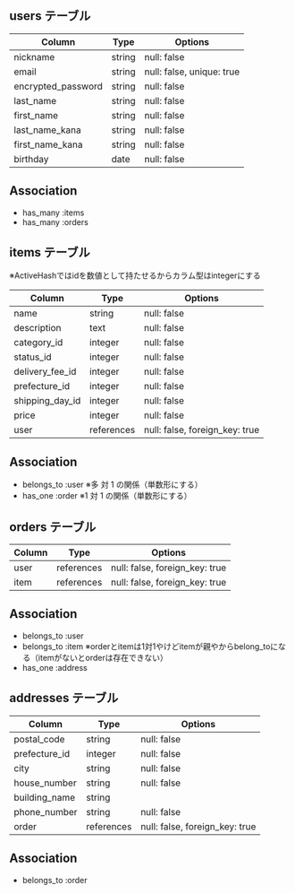 ## users テーブル

| Column             | Type   | Options                    |
|--------------------|--------|----------------------------|
| nickname           | string | null: false                |
| email              | string | null: false, unique: true  |
| encrypted_password | string | null: false                |
| last_name          | string | null: false                |
| first_name         | string | null: false                |
| last_name_kana     | string | null: false                |
| first_name_kana    | string | null: false                |
| birthday           | date   | null: false                | ※ dateは日付（年月日）扱うときに使う型


## Association
- has_many :items
- has_many :orders


## items テーブル
※ActiveHashではidを数値として持たせるからカラム型はintegerにする

| Column             | Type       | Options                        |
|--------------------|------------|--------------------------------|
| name               | string     | null: false                    |
| description        | text       | null: false                    | ※ 商品説明
| category_id        | integer    | null: false                    | ※ 商品カテゴリ
| status_id          | integer    | null: false                    | ※ 商品状態
| delivery_fee_id    | integer    | null: false                    | ※ 配送料
| prefecture_id      | integer    | null: false                    | ※ 発送元都道府県
| shipping_day_id    | integer    | null: false                    | ※ 発送日数
| price              | integer    | null: false                    |
| user               | references | null: false, foreign_key: true |


## Association
- belongs_to :user ※多 対 1 の関係（単数形にする）
- has_one :order   ※1 対 1 の関係（単数形にする）


## orders テーブル

| Column | Type       | Options                        |
|--------|------------|--------------------------------|
| user   | references | null: false, foreign_key: true |
| item   | references | null: false, foreign_key: true |

## Association
- belongs_to :user
- belongs_to :item ※orderとitemは1対1やけどitemが親やからbelong_toになる（itemがないとorderは存在できない）
- has_one :address


## addresses テーブル

| Column          | Type       | Options                        |
|-----------------|------------|--------------------------------|
| postal_code     | string     | null: false                    | ※ 郵便番号
| prefecture_id   | integer    | null: false                    | ※ 都道府県
| city            | string     | null: false                    | ※ 市区町村
| house_number    | string     | null: false                    | ※ 番地
| building_name   | string     |                                | ※ 建物名
| phone_number    | string     | null: false                    | ※ 電話番号
| order           | references | null: false, foreign_key: true |

## Association
- belongs_to :order